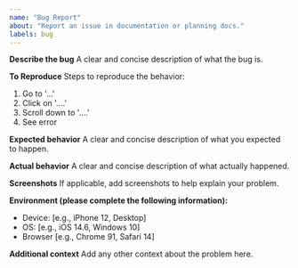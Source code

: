 ```yaml
---
name: "Bug Report"
about: "Report an issue in documentation or planning docs."
labels: bug
---
```


**Describe the bug**
A clear and concise description of what the bug is.

**To Reproduce**
Steps to reproduce the behavior:
1. Go to '...'
2. Click on '....'
3. Scroll down to '....'
4. See error

**Expected behavior**
A clear and concise description of what you expected to happen.

**Actual behavior**
A clear and concise description of what actually happened.

**Screenshots**
If applicable, add screenshots to help explain your problem.

**Environment (please complete the following information):**
- Device: [e.g., iPhone 12, Desktop]
- OS: [e.g., iOS 14.6, Windows 10]
- Browser [e.g., Chrome 91, Safari 14]

**Additional context**
Add any other context about the problem here.
